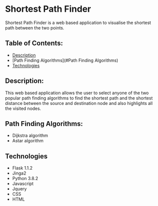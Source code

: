 # Shortest Path Finder

Shortest Path Finder is a web based application to visualise the shortest path between the two points.

## Table of Contents:
* [Description](#Description)
* [Path Finding Algorithms](#Path Finding Algorithms)
* [Technologies](#Technologies)

## Description: <br>
This web based application allows the user to select anyone of the two popular path finding algorithms to find the shortest path and the shortest distance between the source and destination node and also highlights all the visited nodes.

## Path Finding Algorithms:
* Dijkstra algorithm
* Astar algorithm

## Technologies
* Flask 1.1.2
* Jinga2
* Python 3.8.2
* Javascript
* Jquery
* CSS
* HTML



